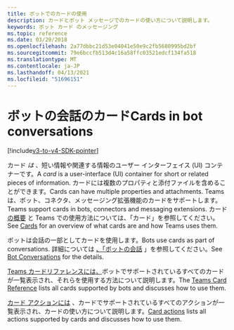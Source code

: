 ```yaml
---
title: ボットでのカードの使用
description: カードとボット メッセージでのカードの使い方について説明します。
keywords: ボット カード のメッセージング
ms.topic: reference
ms.date: 03/29/2018
ms.openlocfilehash: 2a77dbbc21d53e04041e50e9c2fb5680995bd2bf
ms.sourcegitcommit: 79e6bccfb513d4c16a58ffc03521edcf134fa518
ms.translationtype: MT
ms.contentlocale: ja-JP
ms.lasthandoff: 04/13/2021
ms.locfileid: "51696151"
---
```

# <a name="cards-in-bot-conversations"></a><span data-ttu-id="b3726-104">ボットの会話のカード</span><span class="sxs-lookup"><span data-stu-id="b3726-104">Cards in bot conversations</span></span>

[!include[v3-to-v4-SDK-pointer](~/includes/v3-to-v4-pointer-bots.md)]

<span data-ttu-id="b3726-105">カード *は* 、短い情報や関連する情報のユーザー インターフェイス (UI) コンテナーです。</span><span class="sxs-lookup"><span data-stu-id="b3726-105">A *card* is a user-interface (UI) container for short or related pieces of information.</span></span> <span data-ttu-id="b3726-106">カードには複数のプロパティと添付ファイルを含めることができます。</span><span class="sxs-lookup"><span data-stu-id="b3726-106">Cards can have multiple properties and attachments.</span></span> <span data-ttu-id="b3726-107">Teams は、ボット、コネクタ、メッセージング拡張機能のカードをサポートします。</span><span class="sxs-lookup"><span data-stu-id="b3726-107">Teams support cards in bots, connectors and messaging extensions.</span></span> <span data-ttu-id="b3726-108">カード [の概要](~/task-modules-and-cards/what-are-cards.md) と Teams での使用方法については、「カード」を参照してください。</span><span class="sxs-lookup"><span data-stu-id="b3726-108">See [Cards](~/task-modules-and-cards/what-are-cards.md) for an overview of what cards are and how Teams uses them.</span></span>

<span data-ttu-id="b3726-109">ボットは会話の一部としてカードを使用します。</span><span class="sxs-lookup"><span data-stu-id="b3726-109">Bots use cards as part of conversations.</span></span> <span data-ttu-id="b3726-110">詳細については [、「ボットの会話](~/resources/bot-v3/bot-conversations/bots-conversations.md) 」を参照してください。</span><span class="sxs-lookup"><span data-stu-id="b3726-110">See [Bot Conversations](~/resources/bot-v3/bot-conversations/bots-conversations.md) for the details.</span></span>

<span data-ttu-id="b3726-111">[Teams カードリファレンスには、](~/task-modules-and-cards/cards/cards-reference.md)ボットでサポートされているすべてのカードが一覧表示され、それらを使用する方法について説明します。</span><span class="sxs-lookup"><span data-stu-id="b3726-111">The [Teams Card Reference](~/task-modules-and-cards/cards/cards-reference.md) lists all cards supported by bots and discusses how to use them.</span></span>

<span data-ttu-id="b3726-112">[カード アクションには](~/task-modules-and-cards/cards/cards-actions.md) 、カードでサポートされているすべてのアクションが一覧表示され、カードの使い方について説明します。</span><span class="sxs-lookup"><span data-stu-id="b3726-112">[Card actions](~/task-modules-and-cards/cards/cards-actions.md) lists all actions supported by cards and discusses how to use them.</span></span>
